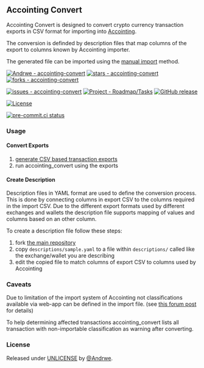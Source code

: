 ## Accointing Convert

Accointing Convert is designed to convert crypto currency transaction exports in CSV format for importing into [Accointing](https://accointing.com).

The conversion is definded by description files that map columns of the export to columns known by Accointing importer.

The generated file can be imported using the [manual import](https://hub.accointing.com/our-crypto-platform/connecting-your-exchange/import-accointing-com-data-faqs) method.

[![Andrwe - accointing-convert](https://img.shields.io/static/v1?label=Andrwe&message=accointing-convert&color=blue&logo=github)](https://github.com/Andrwe/accointing-convert "Go to GitHub repo")
[![stars - accointing-convert](https://img.shields.io/github/stars/Andrwe/accointing-convert?style=social)](https://github.com/Andrwe/accointing-convert)
[![forks - accointing-convert](https://img.shields.io/github/forks/Andrwe/accointing-convert?style=social)](https://github.com/Andrwe/accointing-convert)

[![issues - accointing-convert](https://img.shields.io/github/issues/Andrwe/accointing-convert)](https://github.com/Andrwe/accointing-convert/issues)
[![Project - Roadmap/Tasks](https://img.shields.io/badge/Project-Roadmap%2FTasks-2ea44f?logo=github)](https://github.com/users/Andrwe/projects/1/views/1)
[![GitHub release](https://img.shields.io/github/release/Andrwe/accointing-convert?include_prereleases=&sort=semver&color=blue)](https://github.com/Andrwe/accointing-convert/releases/)

[![License](https://img.shields.io/badge/License-UNLICENSE-blue)](#license)

[![pre-commit.ci status](https://results.pre-commit.ci/badge/github/Andrwe/accointing-convert/main.svg)](https://results.pre-commit.ci/latest/github/Andrwe/accointing-convert/main)

### Usage

#### Convert Exports

1. [generate CSV based transaction exports](./generate_csv/)
1. run accointing_convert using the exports

#### Create Description

Description files in YAML format are used to define the conversion process.
This is done by connecting columns in export CSV to the columns required in the import CSV.
Due to the different export formats used by different exchanges and wallets the description file supports mapping of values and columns based on an other column.

To create a description file follow these steps:

1. fork [the main repository](https://github.com/Andrwe/accointing-convert/)
1. copy `descriptions/sample.yaml` to a file within `descriptions/` called like the exchange/wallet you are describing
1. edit the copied file to match columns of export CSV to columns used by Accointing

### Caveats

Due to limitation of the import system of Accointing not classifications available via web-app can be defined in the import file. (see [this forum post](https://community.accointing.com/t/classification-value-confusion-doc-vs-template-vs-import/8559) for details)

To help determining affected transactions accointing_convert lists all transaction with non-importable classification as warning after converting.


### License

Released under [UNLICENSE](/LICENSE) by [@Andrwe](https://github.com/Andrwe).
